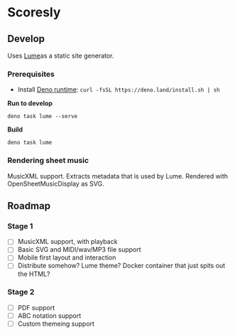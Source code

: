# Scoresly

## Develop
Uses [Lume](https://lume.land/)as a static site generator.

### Prerequisites
- Install [Deno runtime](https://deno.com/): `curl -fsSL https://deno.land/install.sh | sh`

**Run to develop**

```
deno task lume --serve
```

**Build**

```
deno task lume
```

### Rendering sheet music

MusicXML support. Extracts metadata that is used by Lume. Rendered with OpenSheetMusicDisplay as SVG.

## Roadmap

### Stage 1

- [ ] MusicXML support, with playback
- [ ] Basic SVG and MIDI/wav/MP3 file support
- [ ] Mobile first layout and interaction
- [ ] Distribute somehow? Lume theme? Docker container that just spits out the HTML?

### Stage 2

- [ ] PDF support
- [ ] ABC notation support
- [ ] Custom themeing support
